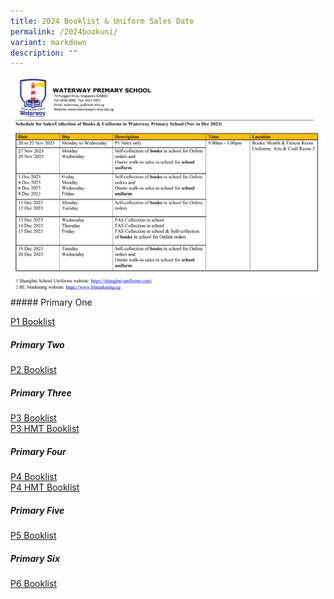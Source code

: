 ```yaml
---
title: 2024 Booklist & Uniform Sales Date
permalink: /2024bookuni/
variant: markdown
description: ""
---
```



![](/images/Sales_collection_of_books_and_uniforms.jpg)##### Primary One

[P1 Booklist](/files/2024%20Booklist/WAP_2024_P1.pdf)

##### Primary Two

[P2 Booklist](/files/2024%20Booklist/WAP_2024_P2.pdf)
##### Primary Three

[P3 Booklist](/files/2024%20Booklist/WAP_2024_P3.pdf)<br>
[P3 HMT Booklist](/files/2024%20Booklist/WAP_2024_P3_HMT.pdf)
##### Primary Four

[P4 Booklist](/files/2024%20Booklist/WAP_2024_P4.pdf)<br>
[P4 HMT Booklist](/files/2024%20Booklist/WAP_2024_P4_HMT.pdf)
##### Primary Five

[P5 Booklist](/files/2024%20Booklist/WAP_2024_P5.pdf)
##### Primary Six

[P6 Booklist](/files/2024%20Booklist/WAP_2024_P6.pdf)
